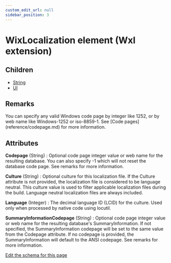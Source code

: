 ```yaml
---
custom_edit_url: null
sidebar_position: 3
---
```

# WixLocalization element (Wxl extension)


## Children
* [String](string.md) 
* [UI](ui.md) 

## Remarks
<p>You can specify any valid Windows code page by integer like 1252, or by web name like Windows-1252 or iso-8859-1. See [Code pages](reference/codepage.md) for more information.</p>


## Attributes
**Codepage** (String)
  : Optional code page integer value or web name for the resulting database. You can also specify -1 which will not reset the database code page. See remarks for more information.

**Culture** (String)
  : Optional culture for this localization file. If the Culture attribute is not provided, the localization file is considered to be language neutral. This culture value is used to filter applicable localization files during the build. Language neutral localization files are always included.

**Language** (Integer)
  : The decimal language ID (LCID) for the culture. Used only when processed by native code using locutil.

**SummaryInformationCodepage** (String)
  : Optional code page integer value or web name for the resulting database's SummaryInformation. If not specified, the SummaryInformation codepage will be set to the same value from the Codepage attribute. If no codepage is provided, the SummaryInformation will default to the ANSI codepage. See remarks for more information.


[Edit the schema for this page](https://github.com/wixtoolset/web/blob/master/src/xsd4/wixloc.xsd)